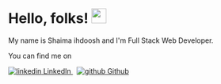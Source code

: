 # Hello, folks! <img src="https://raw.githubusercontent.com/MartinHeinz/MartinHeinz/master/wave.gif" width="30px">

 My name is Shaima ihdoosh and I'm Full Stack Web Developer.
 
 

<!-- Actual text -->

You can find me on
<p>
  <a href="https://www.linkedin.com/shaimaihdoosh/" rel="nofollow noreferrer">
    <img src="https://i.stack.imgur.com/gVE0j.png" alt="linkedin"> LinkedIn
  </a> &nbsp; 
  <a href="https://github.com/shaimaihdoosh" rel="nofollow noreferrer">
    <img src="https://i.stack.imgur.com/tskMh.png" alt="github"> Github
  </a>
</p>
